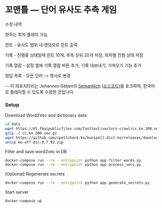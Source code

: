 # 꼬맨틀 — 단어 유사도 추측 게임

수정 내역

원하는 회차 플레이 가능

힌트 - 유사도 범위 내 랜덤으로 힌트 출력

기록 - 진행중 상태일때 힌트 10개, 추측 상위 20개 저장, 회차별 진행 상태 저장

기록 열람 - 설정 옆에 기록 열람 버튼 추가, 기록 내보내기, 가져오기 기능 추가

정답 목록 - 모든 단어 -> 명사로 변경

--
이 레포지터리는 Johannes Gätjen의 [Semantlich](http://semantlich.johannesgaetjen.de/)
([소스코드](https://github.com/gaetjen/semantle-de))를 포크하여,
한국어로 플레이할 수 있도록 수정한 것입니다.

### Setup

Download Word2Vec and dictionary data:
```bash
cd data
wget https://dl.fbaipublicfiles.com/fasttext/vectors-crawl/cc.ko.300.vec.gz
gzip -d cc.ko.300.vec.gz
wget https://github.com/spellcheck-ko/hunspell-dict-ko/releases/download/0.7.92/ko-aff-dic-0.7.92.zip
unzip ko-aff-dic-0.7.92.zip
```

Filter and save word2vec in DB
```bash
docker-compose run --rm --entrypoint python app filter_words.py
docker-compose run --rm --entrypoint python app process_vecs.py
```

(Optional) Regenerate secrets
```bash
docker-compose run --rm --entrypoint python app generate_secrets.py
```

Start server
```bash
docker-compose up
```

